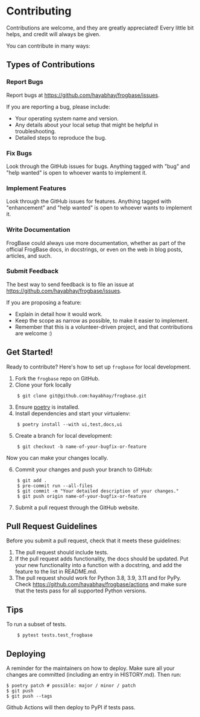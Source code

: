 # Contributing

Contributions are welcome, and they are greatly appreciated! Every little bit
helps, and credit will always be given.

You can contribute in many ways:

## Types of Contributions

### Report Bugs

Report bugs at https://github.com/hayabhay/frogbase/issues.

If you are reporting a bug, please include:

- Your operating system name and version.
- Any details about your local setup that might be helpful in troubleshooting.
- Detailed steps to reproduce the bug.

### Fix Bugs

Look through the GitHub issues for bugs. Anything tagged with "bug" and "help
wanted" is open to whoever wants to implement it.

### Implement Features

Look through the GitHub issues for features. Anything tagged with "enhancement"
and "help wanted" is open to whoever wants to implement it.

### Write Documentation

FrogBase could always use more documentation, whether as part of the
official FrogBase docs, in docstrings, or even on the web in blog posts,
articles, and such.

### Submit Feedback

The best way to send feedback is to file an issue at https://github.com/hayabhay/frogbase/issues.

If you are proposing a feature:

- Explain in detail how it would work.
- Keep the scope as narrow as possible, to make it easier to implement.
- Remember that this is a volunteer-driven project, and that contributions
  are welcome :)

## Get Started!

Ready to contribute? Here's how to set up `frogbase` for local development.

1. Fork the `frogbase` repo on GitHub.
2. Clone your fork locally

```
    $ git clone git@github.com:hayabhay/frogbase.git
```

3. Ensure [poetry](https://python-poetry.org/docs/) is installed.
4. Install dependencies and start your virtualenv:

```
    $ poetry install --with ui,test,docs,ui
```

5. Create a branch for local development:

```
    $ git checkout -b name-of-your-bugfix-or-feature
```

Now you can make your changes locally.

6. Commit your changes and push your branch to GitHub:

```
    $ git add .
    $ pre-commit run --all-files
    $ git commit -m "Your detailed description of your changes."
    $ git push origin name-of-your-bugfix-or-feature
```

7. Submit a pull request through the GitHub website.

## Pull Request Guidelines

Before you submit a pull request, check that it meets these guidelines:

1. The pull request should include tests.
2. If the pull request adds functionality, the docs should be updated. Put
   your new functionality into a function with a docstring, and add the
   feature to the list in README.md.
3. The pull request should work for Python 3.8, 3.9, 3.11 and for PyPy. Check
   https://github.com/hayabhay/frogbase/actions
   and make sure that the tests pass for all supported Python versions.

## Tips

To run a subset of tests.

```
    $ pytest tests.test_frogbase
```

## Deploying

A reminder for the maintainers on how to deploy.
Make sure all your changes are committed (including an entry in HISTORY.md).
Then run:

```
$ poetry patch # possible: major / minor / patch
$ git push
$ git push --tags
```

Github Actions will then deploy to PyPI if tests pass.
